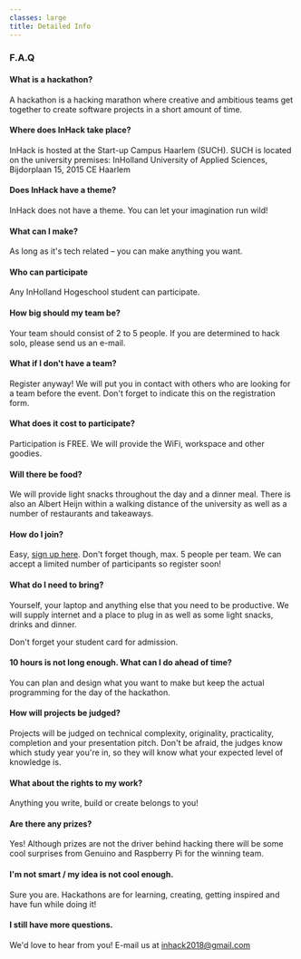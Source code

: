 ```yaml
---
classes: large
title: Detailed Info
---
```


### F.A.Q

<section markdown="1">

#### What is a hackathon?

A hackathon is a hacking marathon where creative and ambitious teams get
together to create software projects in a short amount of time.

#### Where does InHack take place?

InHack is hosted at the Start-up Campus Haarlem (SUCH). SUCH is located on the university premises:
InHolland University of Applied Sciences, Bijdorplaan 15, 2015 CE Haarlem

#### Does InHack have a theme?

InHack does not have a theme. You can let your imagination run wild!

#### What can I make?

As long as it's tech related – you can make anything you want.

#### Who can participate

Any InHolland Hogeschool student can participate.

#### How big should my team be?

Your team should consist of 2 to 5 people. If you are determined to hack solo, please send us an e-mail.

#### What if I don't have a team?

Register anyway! We will put you in contact with others who are looking for a team before the event. Don't forget to indicate this on the registration form.

#### What does it cost to participate?

Participation is FREE. We will provide the WiFi, workspace and other goodies.

#### Will there be food?

We will provide light snacks throughout the day and a dinner meal. There is also an Albert Heijn within a walking distance of the university as well as a number of restaurants and takeaways.


</section>

<section markdown="1">

#### How do I join?

Easy, [sign up here](https://goo.gl/forms/67DeV5SXL0Pl24403). Don't forget though, max. 5 people per team. We can accept a limited number of participants so register soon!

#### What do I need to bring?

Yourself, your laptop and anything else that you need to be productive. We will supply internet and a place to plug in as well as some light snacks, drinks and dinner.

Don't forget your student card for admission.

#### 10 hours is not long enough. What can I do ahead of time?

You can plan and design what you want to make but keep the actual programming
for the day of the hackathon.

#### How will projects be judged?

Projects will be judged on technical complexity, originality, practicality,
completion and your presentation pitch. Don't be afraid, the judges know
which study year you're in, so they will know what your expected level of
knowledge is.

#### What about the rights to my work?

Anything you write, build or create belongs to you!

#### Are there any prizes?

Yes! Although prizes are not the driver behind hacking there will be some cool surprises from Genuino and Raspberry Pi for the winning team.

#### I'm not smart / my idea is not cool enough.

Sure you are. Hackathons are for learning, creating, getting inspired and
have fun while doing it!

#### I still have more questions.

We'd love to hear from you! E-mail us at inhack2018@gmail.com

</section>
